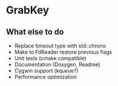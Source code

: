 # GrabKey

## What else to do

- Replace timeout type with std::chrono
- Make to FdReader restore previous flags
- Unit tests (cmake compatible)
- Documentation (Doxygen, Readme)
- Cygwin support (kqueue?)
- Performance optimization